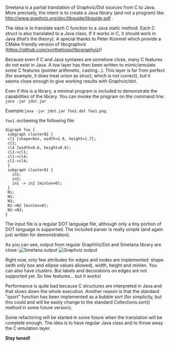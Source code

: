 Smetana is a partial translation of Graphviz/Dot sources from C to Java. More precisely, the intent is to create a Java library (and not a program) like http://www.graphviz.org/doc/libguide/libguide.pdf .

The idea is to translate each C function to a Java static method. Each C struct is also translated to a Java class. If it works in C, it should work in Java (that’s the theory).
A special thanks to Peter Kümmel which provide a CMake friendly version of libcgraphviz (https://github.com/syntheticpp/libcgraphviz)!

Because even if C and Java syntaxes are somehow close, many C features do not exist in Java. A low layer has then been written to mimic/emulate some C features (pointer arithmetic, casting...). This layer is far from perfect (for example, it does treat union as struct, which is not correct), but it seems close enough to give working results with Graphviz/dot.

Even if this is a library, a minimal program is included to demonstrate the capabilities of the library. You can invoke the program on the command line: `java -jar jdot.jar`

Example:`java -jar jdot.jar foo1.dot foo1.png`

`foo1.dot`beeing the following file:                 
```
digraph foo {
 subgraph cluster02 {
 cl1 [shape=box, width=2.9, height=1.7];
 cl2;
 cl4 [width=0.6, height=0.6];
 cl2->cl1;
 cl1->cl4;
 cl2->cl4;
 }
 subgraph cluster01 {
   in1;
   in2;
   in1 -> in2 [minlen=0];
 }
 N1;
 N2;
 N3;
 N1->N2 [minlen=0];
 N2->N3;
}
```
The input file is a regular DOT language file, although only a tiny portion of DOT language is supported. The included parser is really simple (and again just written for demonstration).

As you can see, output from regular GraphViz/Dot and Smetana library are close:
![Smetana output](https://raw.githubusercontent.com/plantuml/smetana/master/foo1.png)
![Graphviz output](https://raw.githubusercontent.com/plantuml/smetana/master/foo1_graphviz.png)


Right now, only few attributes for edges and nodes are implemented: shape (with only box and ellipse values allowed), width, height and minlen. You can also have clusters. But labels and decorations on edges are not supported yet. So few features... but it works!

Performance is quite bad because C structures are interpreted in Java and that slows down the whole execution. Another reason is that the standard "qsort" function has been implemented as a bubble sort (for simplicity, but this could and will be easily change to the standard Collections.sort() method in some future version).

Some refactoring will be started in some future when the translation will be complete enough. The idea is to have regular Java class and to throw away the C emulation layer.

**Stay tuned!**

